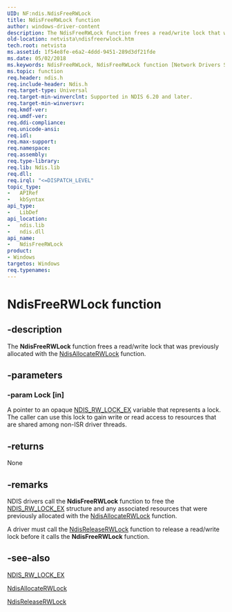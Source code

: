```yaml
---
UID: NF:ndis.NdisFreeRWLock
title: NdisFreeRWLock function
author: windows-driver-content
description: The NdisFreeRWLock function frees a read/write lock that was previously allocated with the NdisAllocateRWLock function.
old-location: netvista\ndisfreerwlock.htm
tech.root: netvista
ms.assetid: 1f54e8fe-e6a2-4ddd-9451-289d3df21fde
ms.date: 05/02/2018
ms.keywords: NdisFreeRWLock, NdisFreeRWLock function [Network Drivers Starting with Windows Vista], ndis/NdisFreeRWLock, ndis_processor_group_ref_f711221a-f265-446e-86bc-7b5b4d17f7d9.xml, netvista.ndisfreerwlock
ms.topic: function
req.header: ndis.h
req.include-header: Ndis.h
req.target-type: Universal
req.target-min-winverclnt: Supported in NDIS 6.20 and later.
req.target-min-winversvr: 
req.kmdf-ver: 
req.umdf-ver: 
req.ddi-compliance: 
req.unicode-ansi: 
req.idl: 
req.max-support: 
req.namespace: 
req.assembly: 
req.type-library: 
req.lib: Ndis.lib
req.dll: 
req.irql: "<=DISPATCH_LEVEL"
topic_type:
-	APIRef
-	kbSyntax
api_type:
-	LibDef
api_location:
-	ndis.lib
-	ndis.dll
api_name:
-	NdisFreeRWLock
product:
- Windows
targetos: Windows
req.typenames: 
---
```


# NdisFreeRWLock function


## -description


The 
  <b>NdisFreeRWLock</b> function frees a read/write lock that was previously allocated with the 
  <a href="https://msdn.microsoft.com/library/windows/hardware/ff561615">NdisAllocateRWLock</a> function.


## -parameters




### -param Lock [in]

A pointer to an opaque 
     <a href="https://msdn.microsoft.com/library/windows/hardware/ff567279">NDIS_RW_LOCK_EX</a> variable that represents a
     lock. The caller can use this lock to gain write or read access to resources that are shared among
     non-ISR driver threads.


## -returns



None




## -remarks



NDIS drivers call the 
    <b>NdisFreeRWLock</b> function to free the 
    <a href="https://msdn.microsoft.com/library/windows/hardware/ff567279">NDIS_RW_LOCK_EX</a> structure and any associated
    resources that were previously allocated with the 
    <a href="https://msdn.microsoft.com/library/windows/hardware/ff561615">NdisAllocateRWLock</a> function.

A driver must call the 
    <a href="https://msdn.microsoft.com/library/windows/hardware/ff564523">NdisReleaseRWLock</a> function to release a
    read/write lock before it calls the 
    <b>NdisFreeRWLock</b> function.




## -see-also




<a href="https://msdn.microsoft.com/library/windows/hardware/ff567279">NDIS_RW_LOCK_EX</a>



<a href="https://msdn.microsoft.com/library/windows/hardware/ff561615">NdisAllocateRWLock</a>



<a href="https://msdn.microsoft.com/library/windows/hardware/ff564523">NdisReleaseRWLock</a>
 

 

